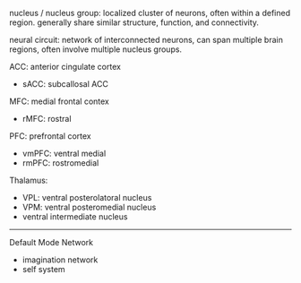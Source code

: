 nucleus / nucleus group: localized cluster of neurons, often within a defined region. generally share similar structure, function, and connectivity.

neural circuit: network of interconnected neurons, can span multiple brain regions, often involve multiple nucleus groups.


ACC:  anterior cingulate cortex
 * sACC: subcallosal ACC

MFC: medial frontal contex
 * rMFC: rostral

PFC: prefrontal cortex
 * vmPFC: ventral medial
 * rmPFC: rostromedial

Thalamus:
 * VPL: ventral posterolatoral nucleus
 * VPM: ventral posteromedial nucleus
 * ventral intermediate nucleus

---

Default Mode Network
 - imagination network
 - self system
